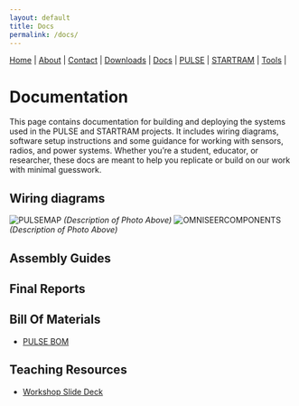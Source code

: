 ```yaml
---
layout: default
title: Docs
permalink: /docs/
---
```

<nav>
  <a href="{{ '/' | relative_url }}">Home</a> |
  <a href="{{ '/about/' | relative_url }}">About</a> |
  <a href="{{ '/contact/' | relative_url }}">Contact</a> |
  <a href="{{ '/downloads/' | relative_url }}">Downloads</a> |
  <a href="{{ '/docs/' | relative_url }}">Docs</a> |
  <a href="{{ '/pulse/' | relative_url }}">PULSE</a> |
  <a href="{{ '/startram/' | relative_url }}">STARTRAM</a> |
  <a href="{{ '/tools/' | relative_url }}">Tools</a> |
</nav>

# Documentation
This page contains documentation for building and deploying the systems used in the PULSE and STARTRAM projects. It includes wiring diagrams, software setup instructions and some guidance for working with sensors, radios, and power systems. Whether you’re a student, educator, or researcher, these docs are meant to help you replicate or build on our work with minimal guesswork.

## Wiring diagrams
![PULSEMAP](/assets/images/tux.png)
*(Description of Photo Above)*
![OMNISEERCOMPONENTS](/assets/images/tux.png)
*(Description of Photo Above)*

## Assembly Guides


## Final Reports


## Bill Of Materials
- [PULSE BOM](https://docs.google.com/spreadsheets/d/10uC5fZ4h2JDtwxPtUhvvF3GIogL7pprvKqrKfWEeraI/edit?usp=sharing)


## Teaching Resources
- [Workshop Slide Deck](https://docs.google.com/presentation/d/1SaqSV5NGbhW8mlMzOuroytjIced-hquEMgIYkwTYrAI/edit?usp=sharing)